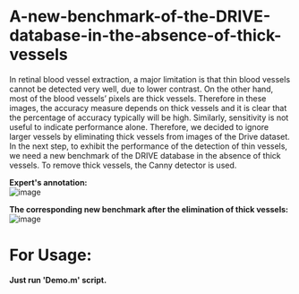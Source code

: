 # A-new-benchmark-of-the-DRIVE-database-in-the-absence-of-thick-vessels
In retinal blood vessel extraction, a major limitation is that thin blood vessels cannot be detected very well, due to lower contrast. On the other hand, most of the blood vessels’ pixels are thick vessels. Therefore in these images, the accuracy measure depends on thick vessels and it is clear that the percentage of accuracy typically will be high. Similarly, sensitivity is not useful to indicate performance alone. Therefore, we decided to ignore larger vessels by eliminating thick vessels from images of the Drive dataset. In the next step, to exhibit the performance of the detection of thin vessels, we need a new benchmark of the DRIVE database in the absence of thick vessels. To remove thick vessels, the Canny detector is used. <br/>

**Expert's annotation:** <br/>
![image](https://user-images.githubusercontent.com/21992001/188757663-5f71b8d0-3ac4-4707-b3bb-8aed35b7b52b.png) <br/>

**The corresponding new benchmark after the elimination of thick vessels:** <br/>
![image](https://user-images.githubusercontent.com/21992001/188757682-7b01de56-2dbf-49b9-b43d-89f5d6ca81bc.png) 



For Usage:
===========

**Just run 'Demo.m' script.**

